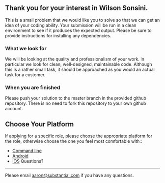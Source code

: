 ## Thank you for your interest in Wilson Sonsini.

This is a small problem that we would like you to solve so that we can get an
idea of your coding ability. Your submission will be run in a clean environment
to see if it produces the expected output. Please be sure to provide
instructions for installing any dependencies.

### What we look for

We will be looking at the quality and professionalism of your work. In
particular we look for clean, well-designed, maintainable code. Although this is
a rather small task, it should be approached as you would an actual task for a
customer.

### When you are finished

Please push your solution to the master branch in the provided github
repository. There is no need to fork this repository to your own github account.
## Choose Your Platform

If applying for a specific role, please choose the appropriate platform for the role, otherwise choose the one you feel most comfortable with::

- [Command line](README.cli.md)
- [Android](README.android.md)
- [iOS](README.ios.md)
Questions?
----------
Please email aaron@substantial.com if you have any questions.
